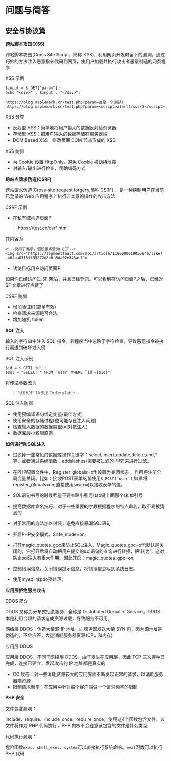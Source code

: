 # 问题与简答

## 安全与协议篇

**跨站脚本攻击(XSS)**

跨站脚本攻击(Cross Site Script，简称 XSS)，利用网页开发时留下的漏洞，通过巧妙的方法注入恶意指令代码到网页，使用户加载并执行攻击者恶意制造的网页程序

XSS 示例

```
$input = $_GET["param"];
echo "<div>" . $input . "</div>";
```

```
https://blog.maplemark.cn/test.php?param=这是一个测试!
https://blog.maplemark.cn/test.php?param=<script>alert(/xss/)</script>
```

XSS 分类

- 反射型 XSS：简单地将用户输入的数据反射给浏览器
- 存储型 XSS：把用户输入的数据存储在服务器端
- DOM Based XSS：修改页面 DOM 节点形成的 XSS

XSS 防御

- 为 Cookie 设置 HttpOnly，避免 Cookie 被劫持泄露
- 对输入/输出进行检查，明确编码方式

**跨站点请求伪造(CSRF)**

跨站请求伪造(Cross-site request forgery,简称 CSRF)， 是一种挟制用户在当前已登录的 Web 应用程序上执行非本意的操作的攻击方法

CSRF 示例

- 在私有域构造页面P

> <https://test.cn/csrf.html>

其内容为

```
<!--仅用于演示，假设该点赞为 GET-->
<img src="https://segmentfault.com/api/article/1190000019050946/like?_=0faa0315ff95872d8b0f8da02e343ac7">
```

- 诱使目标用户访问页面P

如果你已经访问过 SF 网站，并且已经登录。可以看到在访问页面P之后，已经对 SF 文章进行点赞了

CSRF 防御

- 增加验证码(简单有效)
- 检查请求来源是否合法
- 增加随机 token

**SQL 注入**

输入的字符串中注入 SQL 指令，若程序当中忽略了字符检查，导致恶意指令被执行而遭到破坏或入侵

SQL 注入示例

```
$id = $_GET['id'];
$sql = "SELECT * FROM `user` WHERE `id`={$id}";
```

将传递参数改为

> 1;DROP TABLE OrdersTable--

SQL 注入防御

- 使用预编译语句绑定变量(最佳方式)
- 使用安全的存储过程(也可能存在注入问题)
- 检查输入数据的数据类型(可对抗注入)
- 数据库最小权限原则

**如何进行防SQL注入**

- 过滤掉一些常见的数据库操作关键字：select,insert,update,delete,and,*等，或者通过系统函数：addslashes(需要被过滤的内容)来进行过滤。


- 在PHP配置文件中，Register_globals=off;设置为关闭状态 ，作用将注册全局变量关闭。比如：接收POST表单的值使用`$_POST['user']`,如果将register_globals=on;直接使用`$user`可以接收表单的值。


- SQL语句书写的时候尽量不要省略小引号(tab键上面那个)和单引号


- 提高数据库命名技巧，对于一些重要的字段根据程序的特点命名，取不易被猜到的


- 对于常用的方法加以封装，避免直接暴漏SQL语句


- 开启PHP安全模式，Safe_mode=on;


- 打开magic_quotes_gpc来防止SQL注入，Magic_quotes_gpc=off;默认是关闭的，它打开后将自动把用户提交的sql语句的查询进行转换，把'转为\'，这对防止sql注入有重大作用。因此开启：magic_quotes_gpc=on;


- 控制错误信息，关闭错误提示信息，将错误信息写到系统日志。


- 使用mysqli或pdo预处理。

**应用层拒绝服务攻击**

DDOS 简介

DDOS 又称为分布式拒绝服务，全称是 Distributed Denial of Service。DDOS 本是利用合理的请求造成资源过载，导致服务不可用。

网络层 DDOS：伪造大量源 IP 地址，向服务器发送大量 SYN 包，因为源地址是伪造的，不会应答，大量消耗服务器资源(CPU 和内存)

应用层 DDOS

应用层 DDOS，不同于网络层 DDOS，由于发生在应用层，因此 TCP 三次握手已完成，连接已建立，发起攻击的 IP 地址都是真实的

- CC 攻击：对一些消耗资源较大的应用界面不断发起正常的请求，以消耗服务器端资源
- 限制请求频率：在应用中针对每个客户端做一个请求频率的限制

**PHP 安全**

文件包含漏洞：

include、require、include_once、require_once，使用这4个函数包含文件，该文件将作为 PHP 代码执行，PHP 内核不会在意该包含的文件是什么类型

代码执行漏洞：

危险函数`exec`、`shell_exec`、`system`可以直接执行系统命令。`eval`函数可以执行 PHP 代码